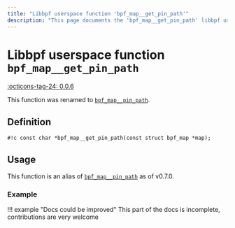 ```yaml
---
title: "Libbpf userspace function 'bpf_map__get_pin_path'"
description: "This page documents the 'bpf_map__get_pin_path' libbpf userspace function, including its definition, usage, and examples."
---
```

# Libbpf userspace function `bpf_map__get_pin_path`

<!-- [LIBBPF_TAG] -->
[:octicons-tag-24: 0.0.6](https://github.com/libbpf/libbpf/releases/tag/v0.0.6)
<!-- [/LIBBPF_TAG] -->

This function was renamed to [`bpf_map__pin_path`](bpf_map__pin_path.md).

## Definition

`#!c const char *bpf_map__get_pin_path(const struct bpf_map *map);`

## Usage

This function is an alias of [`bpf_map__pin_path`](bpf_map__pin_path.md) as of v0.7.0.

### Example

!!! example "Docs could be improved"
    This part of the docs is incomplete, contributions are very welcome
